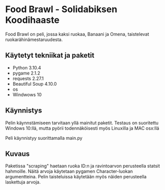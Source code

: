 # Food Brawl - Solidabiksen Koodihaaste
Food Brawl on peli, jossa kaksi ruokaa, Banaani ja Omena, taistelevat ruokarähinämestaruudesta.

## Käytetyt tekniikat ja paketit
- Python 3.10.4
- pygame 2.1.2
- requests 2.27.1
- Beautiful Soup 4.10.0
- os
- Windwows 10

## Käynnistys

Pelin käynnstämiseen tarvitaan yllä mainitut paketit. Testaus on suoritettu Windows 10:llä, mutta pyörii todennäköisesti myös Linuxilla ja MAC osx:llä

Peli käynnistyy suorittamalla main.py

## Kuvaus

Paketissa "scraping" haetaan ruoka ID:n ja ravintoarvon perusteella statsit hahmoille. Näitä arvoja käytetaan pygamen Character-luokan argumentteina. Pelin taisteluissa käytetään myös näiden perusteella laskettuja arvoja.